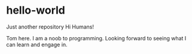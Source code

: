 # hello-world
Just another repository
Hi Humans!

Tom here. I am a noob to programming. Looking forward to seeing what I can learn and engage in.

